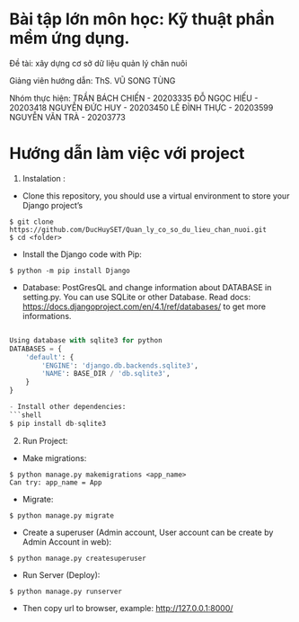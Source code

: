 # Bài tập lớn môn học: Kỹ thuật phần mềm ứng dụng. 
Đề tài: xây dựng cơ sở dữ liệu quản lý chăn nuôi

Giảng viên hướng dẫn: ThS. VŨ SONG TÙNG

Nhóm thực hiện: 
TRẦN BÁCH CHIẾN - 20203335
ĐỖ NGỌC HIẾU - 20203418
NGUYỄN ĐỨC HUY - 20203450
LÊ ĐÌNH THỰC - 20203599
NGUYỄN VĂN TRÀ - 20203773

# Hướng dẫn làm việc với project
1. Instalation :
- Clone this repository, you should use a virtual environment to store your Django project’s
```shell
$ git clone https://github.com/DucHuySET/Quan_ly_co_so_du_lieu_chan_nuoi.git
$ cd <folder>
```
- Install the Django code with Pip:
```shell
$ python -m pip install Django
```
- Database: PostGresQL and change information about DATABASE in setting.py. You can use SQLite or other Database. Read docs: https://docs.djangoproject.com/en/4.1/ref/databases/ to get more informations.
```python

Using database with sqlite3 for python
DATABASES = {
    'default': {
        'ENGINE': 'django.db.backends.sqlite3',
        'NAME': BASE_DIR / 'db.sqlite3',
    }
}

- Install other dependencies:
```shell
$ pip install db-sqlite3
```
2. Run Project:
- Make migrations:
```shell
$ python manage.py makemigrations <app_name> 
Can try: app_name = App
```
- Migrate:
```shell
$ python manage.py migrate
```
- Create a superuser (Admin account, User account can be create by Admin Account in web): 
```shell
$ python manage.py createsuperuser
```
- Run Server (Deploy):
```shell
$ python manage.py runserver
```
- Then copy url to browser, example: http://127.0.0.1:8000/
